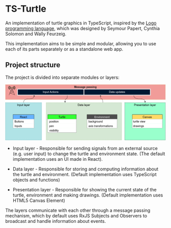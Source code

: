 # TS-Turtle

An implementation of turtle graphics in TypeScript, inspired by the [Logo programming language](<https://en.wikipedia.org/wiki/Logo_(programming_language)>), which was designed by Seymour Papert, Cynthia Solomon and Wally Feurzeig.

This implementation aims to be simple and modular, allowing you to use each of its parts separately or as a standalone web app.

## Project structure

The project is divided into separate modules or layers:

![Diagram showing the flow of data through the layers](/assets/data-flow.png "Data flow")

- Input layer - Responsible for sending signals from an external source (e.g. user input) to change the turtle and environment state. (The default implementation uses an UI made in React).
- Data layer - Responsible for storing and computing information about the turtle and environment. (Default implementation uses TypeScript objects and functions)

- Presentation layer - Responsible for showing the current state of the turtle, environment and making drawings. (Default implementation uses HTML5 Canvas Element)

The layers communicate with each other through a message passing mechanism, which by default uses RxJS Subjects and Observers to broadcast and handle information about events.
